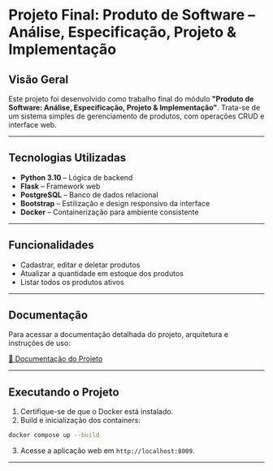 # Projeto Final: Produto de Software – Análise, Especificação, Projeto & Implementação

## Visão Geral

Este projeto foi desenvolvido como trabalho final do módulo **"Produto de Software: Análise, Especificação, Projeto & Implementação"**.
Trata-se de um sistema simples de gerenciamento de produtos, com operações CRUD e interface web.

---

## Tecnologias Utilizadas

* **Python 3.10** – Lógica de backend
* **Flask** – Framework web
* **PostgreSQL** – Banco de dados relacional
* **Bootstrap** – Estilização e design responsivo da interface
* **Docker** – Containerização para ambiente consistente

---

## Funcionalidades

* Cadastrar, editar e deletar produtos
* Atualizar a quantidade em estoque dos produtos
* Listar todos os produtos ativos

---

## Documentação

Para acessar a documentação detalhada do projeto, arquitetura e instruções de uso:

[📄 Documentação do Projeto](https://docs.google.com/document/d/1ygOOphXtun3kq79nH6669Le4m1CqqV9_N5lZDTMOAqU/edit?usp=sharing)

---

## Executando o Projeto

1. Certifique-se de que o Docker está instalado.
2. Build e inicialização dos containers:

```bash
docker compose up --build
```

3. Acesse a aplicação web em `http://localhost:8009`.

---

